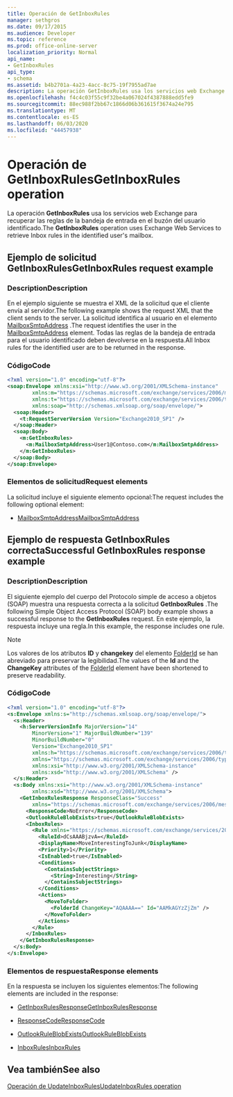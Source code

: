 ```yaml
---
title: Operación de GetInboxRules
manager: sethgros
ms.date: 09/17/2015
ms.audience: Developer
ms.topic: reference
ms.prod: office-online-server
localization_priority: Normal
api_name:
- GetInboxRules
api_type:
- schema
ms.assetid: b4b2701a-4a23-4acc-8c75-19f7955ad7ae
description: La operación GetInboxRules usa los servicios web Exchange para recuperar las reglas de la bandeja de entrada en el buzón del usuario identificado.
ms.openlocfilehash: f4c4c03f55c9f32be4a067024f4387888edd5fe9
ms.sourcegitcommit: 88ec988f2bb67c1866d06b361615f3674a24e795
ms.translationtype: MT
ms.contentlocale: es-ES
ms.lasthandoff: 06/03/2020
ms.locfileid: "44457938"
---
```

# <a name="getinboxrules-operation"></a><span data-ttu-id="78590-103">Operación de GetInboxRules</span><span class="sxs-lookup"><span data-stu-id="78590-103">GetInboxRules operation</span></span>

<span data-ttu-id="78590-104">La operación **GetInboxRules** usa los servicios web Exchange para recuperar las reglas de la bandeja de entrada en el buzón del usuario identificado.</span><span class="sxs-lookup"><span data-stu-id="78590-104">The **GetInboxRules** operation uses Exchange Web Services to retrieve Inbox rules in the identified user's mailbox.</span></span> 
  
## <a name="getinboxrules-request-example"></a><span data-ttu-id="78590-105">Ejemplo de solicitud GetInboxRules</span><span class="sxs-lookup"><span data-stu-id="78590-105">GetInboxRules request example</span></span>

### <a name="description"></a><span data-ttu-id="78590-106">Description</span><span class="sxs-lookup"><span data-stu-id="78590-106">Description</span></span>

<span data-ttu-id="78590-107">En el ejemplo siguiente se muestra el XML de la solicitud que el cliente envía al servidor.</span><span class="sxs-lookup"><span data-stu-id="78590-107">The following example shows the request XML that the client sends to the server.</span></span> <span data-ttu-id="78590-108">La solicitud identifica al usuario en el elemento [MailboxSmtpAddress](mailboxsmtpaddress.md) .</span><span class="sxs-lookup"><span data-stu-id="78590-108">The request identifies the user in the [MailboxSmtpAddress](mailboxsmtpaddress.md) element.</span></span> <span data-ttu-id="78590-109">Todas las reglas de la bandeja de entrada para el usuario identificado deben devolverse en la respuesta.</span><span class="sxs-lookup"><span data-stu-id="78590-109">All Inbox rules for the identified user are to be returned in the response.</span></span> 
  
### <a name="code"></a><span data-ttu-id="78590-110">Código</span><span class="sxs-lookup"><span data-stu-id="78590-110">Code</span></span>

```XML
<?xml version="1.0" encoding="utf-8"?>
<soap:Envelope xmlns:xsi="http://www.w3.org/2001/XMLSchema-instance"
        xmlns:m="https://schemas.microsoft.com/exchange/services/2006/messages"
        xmlns:t="https://schemas.microsoft.com/exchange/services/2006/types"
        xmlns:soap="http://schemas.xmlsoap.org/soap/envelope/">
  <soap:Header>
    <t:RequestServerVersion Version="Exchange2010_SP1" />
  </soap:Header>
  <soap:Body>
    <m:GetInboxRules>
      <m:MailboxSmtpAddress>User1@Contoso.com</m:MailboxSmtpAddress>
    </m:GetInboxRules>
  </soap:Body>
</soap:Envelope>
```

### <a name="request-elements"></a><span data-ttu-id="78590-111">Elementos de solicitud</span><span class="sxs-lookup"><span data-stu-id="78590-111">Request elements</span></span>

<span data-ttu-id="78590-112">La solicitud incluye el siguiente elemento opcional:</span><span class="sxs-lookup"><span data-stu-id="78590-112">The request includes the following optional element:</span></span>
  
- [<span data-ttu-id="78590-113">MailboxSmtpAddress</span><span class="sxs-lookup"><span data-stu-id="78590-113">MailboxSmtpAddress</span></span>](mailboxsmtpaddress.md)
    
## <a name="successful-getinboxrules-response-example"></a><span data-ttu-id="78590-114">Ejemplo de respuesta GetInboxRules correcta</span><span class="sxs-lookup"><span data-stu-id="78590-114">Successful GetInboxRules response example</span></span>

### <a name="description"></a><span data-ttu-id="78590-115">Description</span><span class="sxs-lookup"><span data-stu-id="78590-115">Description</span></span>

<span data-ttu-id="78590-116">El siguiente ejemplo del cuerpo del Protocolo simple de acceso a objetos (SOAP) muestra una respuesta correcta a la solicitud **GetInboxRules** .</span><span class="sxs-lookup"><span data-stu-id="78590-116">The following Simple Object Access Protocol (SOAP) body example shows a successful response to the **GetInboxRules** request.</span></span> <span data-ttu-id="78590-117">En este ejemplo, la respuesta incluye una regla.</span><span class="sxs-lookup"><span data-stu-id="78590-117">In this example, the response includes one rule.</span></span> 
  
> [!NOTE]
> <span data-ttu-id="78590-118">Los valores de los atributos **ID** y **changekey** del elemento [FolderId](folderid.md) se han abreviado para preservar la legibilidad.</span><span class="sxs-lookup"><span data-stu-id="78590-118">The values of the **Id** and the **ChangeKey** attributes of the [FolderId](folderid.md) element have been shortened to preserve readability.</span></span> 
  
### <a name="code"></a><span data-ttu-id="78590-119">Código</span><span class="sxs-lookup"><span data-stu-id="78590-119">Code</span></span>

```XML
<?xml version="1.0" encoding="utf-8"?>
<s:Envelope xmlns:s="http://schemas.xmlsoap.org/soap/envelope/">
  <s:Header>
    <h:ServerVersionInfo MajorVersion="14"
        MinorVersion="1" MajorBuildNumber="139"
        MinorBuildNumber="0"
        Version="Exchange2010_SP1"
        xmlns:h="https://schemas.microsoft.com/exchange/services/2006/types"
        xmlns="https://schemas.microsoft.com/exchange/services/2006/types"
        xmlns:xsi="http://www.w3.org/2001/XMLSchema-instance"
        xmlns:xsd="http://www.w3.org/2001/XMLSchema" />
  </s:Header>
  <s:Body xmlns:xsi="http://www.w3.org/2001/XMLSchema-instance"
        xmlns:xsd="http://www.w3.org/2001/XMLSchema">
    <GetInboxRulesResponse ResponseClass="Success"
        xmlns="https://schemas.microsoft.com/exchange/services/2006/messages">
      <ResponseCode>NoError</ResponseCode>
      <OutlookRuleBlobExists>true</OutlookRuleBlobExists>
      <InboxRules>
        <Rule xmlns="https://schemas.microsoft.com/exchange/services/2006/types">
          <RuleId>dCsAAABjzvA=</RuleId>
          <DisplayName>MoveInterestingToJunk</DisplayName>
          <Priority>1</Priority>
          <IsEnabled>true</IsEnabled>
          <Conditions>
            <ContainsSubjectStrings>
              <String>Interesting</String>
            </ContainsSubjectStrings>
          </Conditions>
          <Actions>
            <MoveToFolder>
              <FolderId ChangeKey="AQAAAA==" Id="AAMkAGYzZjZm" />
            </MoveToFolder>
          </Actions>
        </Rule>
      </InboxRules>
    </GetInboxRulesResponse>
  </s:Body>
</s:Envelope>
```

### <a name="response-elements"></a><span data-ttu-id="78590-120">Elementos de respuesta</span><span class="sxs-lookup"><span data-stu-id="78590-120">Response elements</span></span>

<span data-ttu-id="78590-121">En la respuesta se incluyen los siguientes elementos:</span><span class="sxs-lookup"><span data-stu-id="78590-121">The following elements are included in the response:</span></span>
  
- [<span data-ttu-id="78590-122">GetInboxRulesResponse</span><span class="sxs-lookup"><span data-stu-id="78590-122">GetInboxRulesResponse</span></span>](getinboxrulesresponse.md)
    
- [<span data-ttu-id="78590-123">ResponseCode</span><span class="sxs-lookup"><span data-stu-id="78590-123">ResponseCode</span></span>](responsecode.md)
    
- [<span data-ttu-id="78590-124">OutlookRuleBlobExists</span><span class="sxs-lookup"><span data-stu-id="78590-124">OutlookRuleBlobExists</span></span>](outlookruleblobexists.md)
    
- [<span data-ttu-id="78590-125">InboxRules</span><span class="sxs-lookup"><span data-stu-id="78590-125">InboxRules</span></span>](inboxrules.md)
    
## <a name="see-also"></a><span data-ttu-id="78590-126">Vea también</span><span class="sxs-lookup"><span data-stu-id="78590-126">See also</span></span>



[<span data-ttu-id="78590-127">Operación de UpdateInboxRules</span><span class="sxs-lookup"><span data-stu-id="78590-127">UpdateInboxRules operation</span></span>](updateinboxrules-operation.md)

